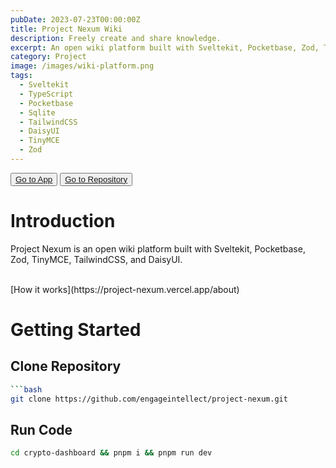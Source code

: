 ```yaml
---
pubDate: 2023-07-23T00:00:00Z
title: Project Nexum Wiki
description: Freely create and share knowledge.
excerpt: An open wiki platform built with Sveltekit, Pocketbase, Zod, TinyMCE, TailwindCSS, and DaisyUI.
category: Project
image: /images/wiki-platform.png
tags:
  - Sveltekit
  - TypeScript
  - Pocketbase
  - Sqlite
  - TailwindCSS
  - DaisyUI
  - TinyMCE
  - Zod
---
```


<div class="flex gap-2 my-5">
  <button class="p-2 rounded border border-gray-900/20 md:hover:shadow transition-shadow duration-200"> 
    <a href="https://project-nexum.vercel.app" target="_blank"> Go to App </a>
  </button>

  <button class="p-2 rounded border border-gray-900/20 md:hover:shadow transition-shadow duration-200"> 
    <a href="https://github.com/engageintellect/project-nexum" target="_blank">Go to Repository</a>
  </button>
</div>

# Introduction

Project Nexum is an open wiki platform built with Sveltekit, Pocketbase, Zod, TinyMCE, TailwindCSS, and DaisyUI.

<br/>
[How it works](https://project-nexum.vercel.app/about)

# Getting Started

## Clone Repository

````bash
```bash
git clone https://github.com/engageintellect/project-nexum.git
````

## Run Code

```bash
cd crypto-dashboard && pnpm i && pnpm run dev
```
